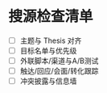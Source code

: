 # 搜源检查清单

- [ ] 主题与 Thesis 对齐
- [ ] 目标名单与优先级
- [ ] 外联脚本/渠道与A/B测试
- [ ] 触达/回应/会面/转化跟踪
- [ ] 冲突披露与信息墙
